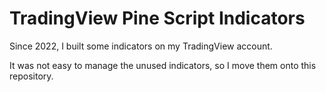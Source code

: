 # TradingView Pine Script Indicators

Since 2022, I built some indicators on my TradingView account.

It was not easy to manage the unused indicators, so I move them onto this repository.